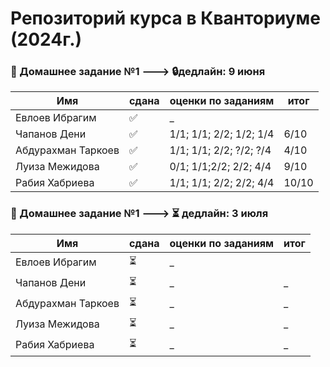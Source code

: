 # Репозиторий курса в Кванториуме (2024г.)
### :notebook_with_decorative_cover: Домашнее задание №1  --->  :lock:дедлайн: 9 июня
|Имя |сдана|оценки по заданиям|итог|
| ----------- |----------- | ----------- | ----------- |
|Евлоев Ибрагим|:white_check_mark:|_|
|Чапанов Дени|:white_check_mark:|1/1; 1/1; 2/2; 1/2; 1/4|6/10|
|Абдурахман Таркоев|:white_check_mark:|1/1; 1/1; 2/2; ?/2; ?/4|4/10|
|Луиза Межидова|:white_check_mark:|0/1; 1/1;2/2; 2/2; 4/4|9/10|
|Рабия Хабриева|:white_check_mark:|1/1; 1/1; 2/2; 2/2; 4/4|10/10|

### :notebook_with_decorative_cover: Домашнее задание №1  ---> :hourglass_flowing_sand: дедлайн: 3 июля
|Имя |сдана|оценки по заданиям|итог|
| ----------- |----------- | ----------- | ----------- |
|Евлоев Ибрагим|:hourglass_flowing_sand:|_|
|Чапанов Дени|:hourglass_flowing_sand:|_|_|
|Абдурахман Таркоев|:hourglass_flowing_sand:|_|_|
|Луиза Межидова|:hourglass_flowing_sand:|_|_|
|Рабия Хабриева|:hourglass_flowing_sand:|_|_|